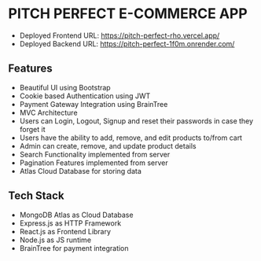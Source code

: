 # PITCH PERFECT E-COMMERCE APP

- Deployed Frontend URL: https://pitch-perfect-rho.vercel.app/
- Deployed Backend URL: https://pitch-perfect-1f0m.onrender.com/

## Features
- Beautiful UI using Bootstrap
- Cookie based Authentication using JWT
- Payment Gateway Integration using BrainTree
- MVC Architecture
- Users can Login, Logout, Signup and reset their passwords in case they forget it
- Users have the ability to add, remove, and edit products to/from cart
- Admin can create, remove, and update product details
- Search Functionality implemented from server
- Pagination Features implemented from server
- Atlas Cloud Database for storing data

## Tech Stack
- MongoDB Atlas as Cloud Database
- Express.js as HTTP Framework
- React.js as Frontend Library
- Node.js as JS runtime
- BrainTree for payment integration